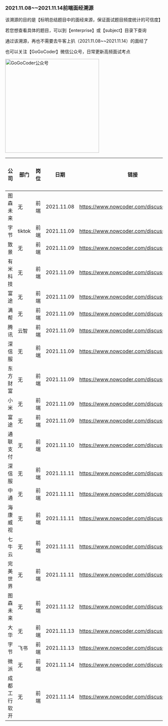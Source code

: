 ### 2021.11.08~~2021.11.14前端面经溯源

该溯源的目的是【标明总结题目中的面经来源，保证面试题目频度统计的可信度】

若您想查看具体的题目，可以到【enterprise】或【subject】目录下查询

通过该溯源，再也不需要去牛客上扒（2021.11.08~~2021.11.14）的面经了

也可以关注【GoGoCoder】微信公众号，日常更新高频面试考点

<div  align="left">    
<img src="https://user-images.githubusercontent.com/35292389/139861774-5d339bd5-8f7f-4ce8-b4c6-1ec6190dde1f.jpg" width = "300" height = "300" alt="GoGoCoder公众号" align=center />
</div>

| 公司       | 部门     | 岗位   | 日期       | 链接                                    | 招聘类型 |
| ---------- | -------- | ------ | ---------- | --------------------------------------- | -------- |
| 图森未来     | 无       | 前端   | 2021.11.08 | https://www.nowcoder.com/discuss/799797 | 社招     |
| 字节     | tiktok       | 前端   | 2021.11.09 | https://www.nowcoder.com/discuss/801017 | 社招     |
| 致景     | 无       | 前端   | 2021.11.09 | https://www.nowcoder.com/discuss/800713 | 社招     |
| 有米科技     | 无       | 前端   | 2021.11.09 | https://www.nowcoder.com/discuss/800710 | 社招     |
| 富途     | 无       | 前端   | 2021.11.09 | https://www.nowcoder.com/discuss/800630 | 社招     |
| 满帮     | 无       | 前端   | 2021.11.09 | https://www.nowcoder.com/discuss/800596 | 社招     |
| 腾讯     | 云智       | 前端   | 2021.11.09 | https://www.nowcoder.com/discuss/800580 | 社招     |
| 深信服     | 无       | 前端   | 2021.11.09 | https://www.nowcoder.com/discuss/800575 | 社招     |
| 东方财富     | 无       | 前端   | 2021.11.09 | https://www.nowcoder.com/discuss/800459 | 校招     |
| 小米     | 无       | 前端   | 2021.11.09 | https://www.nowcoder.com/discuss/800449 | 实习     |
| 富途     | 无       | 前端   | 2021.11.09 | https://www.nowcoder.com/discuss/800334 | 社招     |
| 通联支付     | 无       | 前端   | 2021.11.10 | https://www.nowcoder.com/discuss/801762 | 实习     |
| 深信服     | 无       | 前端   | 2021.11.11 | https://www.nowcoder.com/discuss/802842 | 校招     |
| 中通     | 无       | 前端   | 2021.11.11 | https://www.nowcoder.com/discuss/802591 | 社招     |
| 海康威视     | 无       | 前端   | 2021.11.11 | https://www.nowcoder.com/discuss/802459 | 实习     |
| 七牛云     | 无       | 前端   | 2021.11.11 | https://www.nowcoder.com/discuss/802293 | 实习     |
| 完美世界     | 无       | 前端   | 2021.11.11 | https://www.nowcoder.com/discuss/801894 | 实习     |
| 图森未来     | 无       | 前端   | 2021.11.12 | https://www.nowcoder.com/discuss/803690 | 社招     |
| 大华     | 无       | 前端   | 2021.11.13 | https://www.nowcoder.com/discuss/804211 | 社招     |
| 字节     | 飞书       | 前端   | 2021.11.13 | https://www.nowcoder.com/discuss/803999 | 社招     |
| 微派     | 无       | 前端   | 2021.11.14 | https://www.nowcoder.com/discuss/804700 | 社招     |
| 成都工行软开     | 无       | 前端   | 2021.11.14 | https://www.nowcoder.com/discuss/804527 | 社招     |

